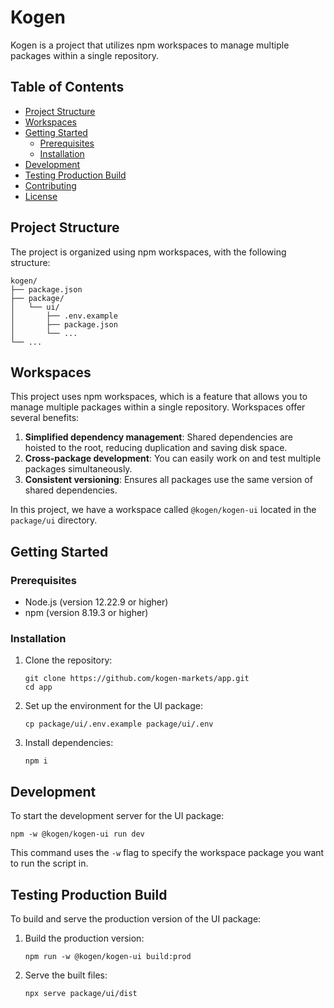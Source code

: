 # Kogen

Kogen is a project that utilizes npm workspaces to manage multiple packages within a single repository.

## Table of Contents

- [Project Structure](#project-structure)
- [Workspaces](#workspaces)
- [Getting Started](#getting-started)
  - [Prerequisites](#prerequisites)
  - [Installation](#installation)
- [Development](#development)
- [Testing Production Build](#testing-production-build)
- [Contributing](#contributing)
- [License](#license)

## Project Structure

The project is organized using npm workspaces, with the following structure:

```
kogen/
├── package.json
├── package/
│   └── ui/
│       ├── .env.example
│       ├── package.json
│       └── ...
└── ...
```

## Workspaces

This project uses npm workspaces, which is a feature that allows you to manage multiple packages within a single repository. Workspaces offer several benefits:

1. **Simplified dependency management**: Shared dependencies are hoisted to the root, reducing duplication and saving disk space.
2. **Cross-package development**: You can easily work on and test multiple packages simultaneously.
3. **Consistent versioning**: Ensures all packages use the same version of shared dependencies.

In this project, we have a workspace called `@kogen/kogen-ui` located in the `package/ui` directory.

## Getting Started

### Prerequisites

- Node.js (version 12.22.9 or higher)
- npm (version 8.19.3 or higher)

### Installation

1. Clone the repository:
   ```
   git clone https://github.com/kogen-markets/app.git
   cd app
   ```

2. Set up the environment for the UI package:
   ```
   cp package/ui/.env.example package/ui/.env
   ```

3. Install dependencies:
   ```
   npm i
   ```

## Development

To start the development server for the UI package:

```
npm -w @kogen/kogen-ui run dev
```

This command uses the `-w` flag to specify the workspace package you want to run the script in.

## Testing Production Build

To build and serve the production version of the UI package:

1. Build the production version:
   ```
   npm run -w @kogen/kogen-ui build:prod
   ```

2. Serve the built files:
   ```
   npx serve package/ui/dist
   ```
